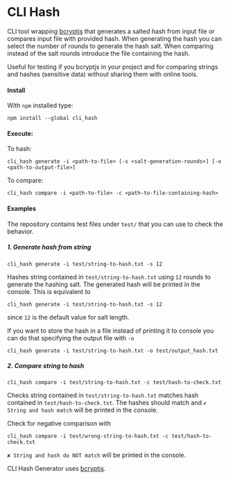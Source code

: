 # CLI Hash

CLI tool wrapping [bcryptjs](https://www.npmjs.com/package/bcryptjs) that generates a salted hash from input file or compares input file with provided hash. When generating the hash you can select the number of rounds to generate the hash salt. When comparing instead of the salt rounds introduce the file containing the hash.

Useful for testing if you bcryptjs in your project and for comparing strings and hashes (sensitive data) without sharing them with online tools.

#### Install

With `npm` installed type:

```
npm install --global cli_hash
```

#### Execute:

To hash:

```
cli_hash generate -i <path-to-file> [-s <salt-generation-rounds>] [-o <path-to-output-file>]
```

To compare:

```
cli_hash compare -i <path-to-file> -c <path-to-file-containing-hash>
```

#### Examples

The repository contains test files under `test/` that you can use to check the behavior.

##### 1. Generate hash from string

```
cli_hash generate -i test/string-to-hash.txt -s 12
```

Hashes string contained in `test/string-to-hash.txt` using `12` rounds to generate the hashing salt. The generated hash will be printed in the console. This is equivalent to

```
cli_hash generate -i test/string-to-hash.txt -s 12
```

since `12` is the default value for salt length.

If you want to store the hash in a file instead of printing it to console you can do that specifying the output file with `-o`

```
cli_hash generate -i test/string-to-hash.txt -o test/output_hash.txt
```

##### 2. Compare string to hash

```
cli_hash compare -i test/string-to-hash.txt -c test/hash-to-check.txt
```

Checks string contained in `test/string-to-hash.txt` matches hash contained in `test/hash-to-check.txt`. The hashes should match and `✔ String and hash match` will be printed in the console.

Check for negative comparison with

```
cli_hash compare -i test/wrong-string-to-hash.txt -c test/hash-to-check.txt
```

`✘ String and hash do NOT match` will be printed in the console.

CLI Hash Generator uses [bcryptjs](https://www.npmjs.com/package/bcryptjs).
